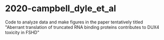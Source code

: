 # 2020-campbell_dyle_et_al

Code to analyze data and make figures in the paper tentatively titled "Aberrant translation of truncated RNA binding proteins contributes to DUX4 toxicity in FSHD"
